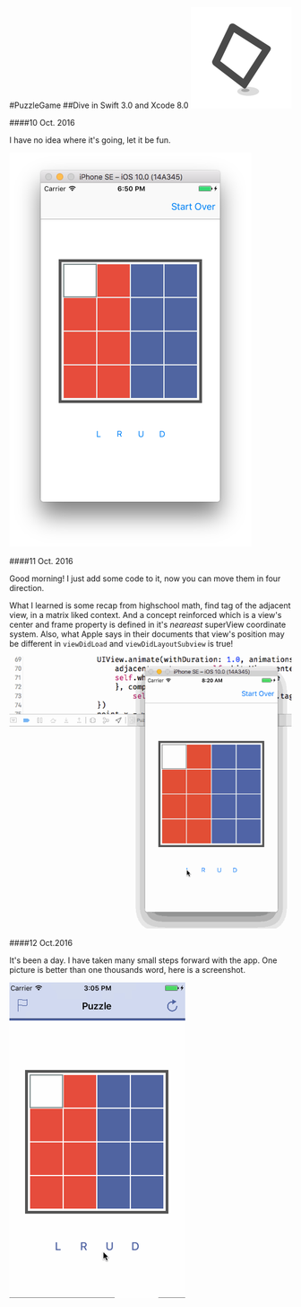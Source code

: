 #PuzzleGame
##Dive in Swift 3.0 and Xcode 8.0
![appIcon](./img/appIcon.png)

####10 Oct. 2016

I have no idea where it's going, let it be fun.

![Screenshot](./img/take-1.png)

####11 Oct. 2016

Good morning! I just add some code to it, now you can move them in four direction.

What I learned is some recap from highschool math, find tag of the adjacent view, in a matrix liked context. And a concept reinforced which is a view's center and frame property is defined in it's _neareast_ superView coordinate system. Also, what Apple says in their documents that view's position may be different in `viewDidLoad` and `viewDidLayoutSubview` is true!

![Screenshot](./img/take-2.gif)

####12 Oct.2016

It's been a day. I have taken many small steps forward with the app. One picture is better than one thousands word, here is a screenshot.

![Screenshot](./img/take-3.gif)
